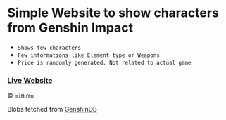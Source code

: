 # Simple Website to show characters from Genshin Impact

- `Shows few characters`
-  `Few informations like Element type or Weapons`
-  `Price is randomly generated. Not related to actual game`

### [Live Website](https://genshincharacters-imzihad21.netlify.app)

&copy; `miHoYo`

Blobs fetched from [GenshinDB](https://genshindb.org)
